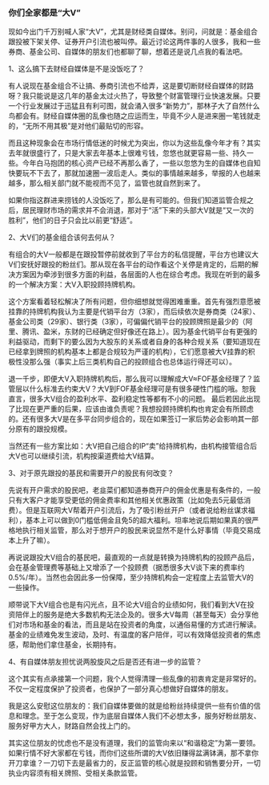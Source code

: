 ### 你们全家都是“大V”

现如今出门千万别喊人家“大V”，尤其是财经类自媒体。别问，问就是：基金组合跟投被下架关停、证券开户引流也被叫停。最近讨论这两件事的人很多，我和一些券商、基金公司、自媒体的朋友们也都聊了聊，想着还是说几点我的看法吧。



1、这么搞下去财经自媒体是不是没饭吃了？

有人说现在基金组合不让搞、券商引流也不给弄，这是要切断财经自媒体的财路呀？我只能说是这几年的基金太过火热了，导致整个财富管理行业快速发展。只要一个行业发展过于迅猛且有利可图，就会涌入很多“新势力”，那林子大了自然什么鸟都会有。财经自媒体圈的乱像也随之应运而生，毕竟不少人是进来圈一笔钱就走的，“无所不用其极”是对他们最贴切的形容。

而且这种现象会在市场行情低迷的时候尤为突出，你以为这些乱像今年才有？其实去年就很盛行了，只是大家去年基本上很难亏钱，忽悠也就更容易一些、持久一些。今年白马抱团的核心资产已经不再那么香了，一些以忽悠为生的自媒体也自知快要玩不下去了，那就加速圈一波后走人。类似的事情越来越多，举报的人也越来越多，那么相关部门就不能视而不见了，监管也就自然到来了。

如果你指这群进来捞钱的人没饭吃了，那么是有可能的。但我们知道监管合规之后，居民理财市场的需求并不会消退，那对于“活”下来的头部大V就是“又一次的胜利”，他们的日子只会比以前更“舒适”。



2、大V们的基金组合该何去何从？

有组合的大V一般都是在跟投暂停前就收到了平台方的私信提醒，平台方也建议大V们安抚好跟投的粉丝们。那从现在各平台的动作看这个关停是肯定的，后期的解决方案因为牵涉到很多方面的利益，各层面的人也在综合考虑。我现在听到的最多的一个解决方案：大V入职投顾持牌机构。

这个方案看着轻松解决了所有问题，但你细想就觉得困难重重。首先有强烈意愿被挂靠的持牌机构我认为主要是代销平台方（3家），而后续依次是券商类（24家）、基金公司类（29家）、银行类（3家），可偏偏代销平台的投顾牌照是最少的（阿里、腾讯、盈米，东财的已经确定但好像还在路上）。因为基金代销平台有更强的利益驱动，而剩下的要么因为大股东的关系或者自身的各种合规关系（要知道现在已经拿到牌照的机构基本上都是合规较为严谨的机构），它们愿意被大V挂靠的积极性没那么强（事实上后三类机构自己的投顾组合也总体运行得还可以）。

退一千步，即便大V入职持牌机构后，那么我可以理解成大V≈FOF基金经理了？监管层以什么标准去约束大V？大V到FOF基金经理可是有很多硬性门槛的哦。恕我直言，很多大V组合的盈利水平、盈利稳定性等都有不小的问题。 最后若因此出现了比现在更严重的后果，应该由谁负责呢？我想投顾持牌机构也肯定会有所顾虑的。还有很多大V是在多平台同步组合的，现在如果签订一家后势必会影响其一部分原有的跟投规模。

当然还有一些方案比如：大V把自己组合的IP“卖”给持牌机构，由机构接管组合后大V也可以继续引流，机构按渠道费给大V结算。



3、对于原先跟投的基民和需要开户的股民有何改变？

先说有开户需求的股民吧，老韭菜们都知道券商开户的佣金优惠是有条件的，一般只有大客户才能享受更低的佣金费率和其他相关优惠政策（比如免去5元最低消费）。但是互联网大V帮着开户引流后，为了吸引粉丝开户（或者说给粉丝谋求福利），基本上可以做到0门槛低佣金且免5的超大福利。坦率地说后期如果真的很严格地执行相关监管，那么对于想开户的股民来说显然不是什么好事情（毕竟交易成本上升了嘛）。

再说说跟投大V组合的基民吧，最直观的一点就是转换为持牌机构的投顾产品后，会在基金管理费等基础上又增添了一个投顾费（据悉很多大V谈下来的费率约0.5%/年）。当然也会因此多一份保障，至少持牌机构会一定程度上去监管大V的一些操作。

顺带说下大V组合也是有闪光点，且不论大V组合的业绩如何，我们看到大V在投资陪伴上的服务是绝大多数机构无法企及的。很多大V每周（甚至每天）会分享他们对市场和基金的看法，而且是站在投资者的角度，以通俗易懂的方式进行解读。基金的业绩难免发生波动，及时、有温度的客户陪伴，可以有效降低投资者的焦虑感，帮助他们拿住基金，长期持有。



4、有自媒体朋友担忧说两股旋风之后是否还有进一步的监管？

这个其实有点承接第一个问题，我个人觉得清理一些乱像的初衷肯定是非常好的。不仅一定程度保护了投资者，也保护了一部分真心想做好自媒体的朋友。

我是这么安慰这位朋友的：我们自媒体要做的就是给粉丝持续提供一些有价值的信息和理念。至于怎么变现，作为底层自媒体人我们不必想太多，服务好粉丝朋友、服务好甲方大人，财路自然会找上门的。

其实这位朋友的忧虑也不是没有道理，我们的监管向来以“和谐稳定”为第一要领。如果行情不好大家都在亏钱，而你们这些所谓的大V依旧赚得盆满钵满，那不拿你开刀拿谁？一刀切下去是最省力的，反正监管的核心就是投顾和销售要分开，一切执业内容须有相关牌照、受相关条款监管。
